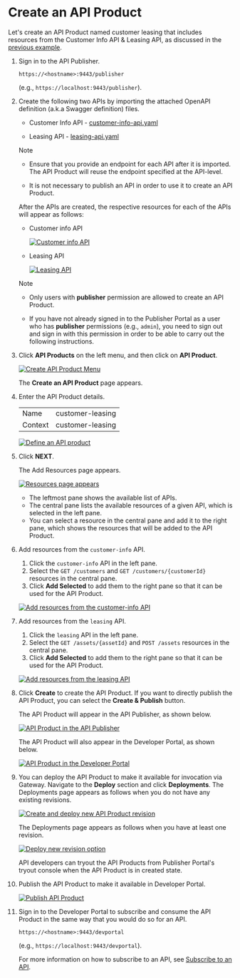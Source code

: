 # Create an API Product

Let's create an API Product named customer leasing that includes resources from the Customer Info API & Leasing API, as discussed in the [previous example]({{base_path}}/design/create-api-product/api-product-overview/#how-it-works).

1. Sign in to the API Publisher.

     `https://<hostname>:9443/publisher` 

     (e.g., `https://localhost:9443/publisher`). 

2. Create the following two APIs by importing 
the attached OpenAPI definition (a.k.a Swagger definition) files.
     - Customer Info API - [customer-info-api.yaml]({{base_path}}/assets/attachments/learn/customer-info-api.yaml) 

     - Leasing API - [leasing-api.yaml]({{base_path}}/assets/attachments/learn/leasing-api.yaml)

     <html>
     <div class="admonition note">
     <p class="admonition-title">Note</p>
     <ul>
     <li><p>Ensure that you provide an endpoint for each API after it is imported. The API Product will reuse the endpoint specified at the API-level.</p></li>
     
     <li>It is not necessary to publish an API in order to use it to create an API Product.
     </li></ul>
     </div> 
     </html>
        
     After the APIs are created, the respective resources for each of the APIs will appear as follows:

     - Customer info API
         
         [![Customer info API]({{base_path}}/assets/img/learn/design-api/create-api-product/customer-info-api.png)]({{base_path}}/assets/img/learn/design-api/create-api-product/customer-info-api.png)
      
     - Leasing API
         
         [![Leasing API]({{base_path}}/assets/img/learn/design-api/create-api-product/leasing-api.png)]({{base_path}}/assets/img/learn/design-api/create-api-product/leasing-api.png)

     <html>
     <div class="admonition note">
     <p class="admonition-title">Note</p>
     
     <ul>
      <li><p>Only users with <b>publisher</b> permission are allowed to create an API Product.
     </p></li>

     <li><p>
     If you have not already signed in to the Publisher Portal as a user who has <b>publisher</b> permissions (e.g., <code>admin</code>), you need to sign out and sign in with this permission in order to be able to carry out the following instructions. </p></li>
     
    </ul>
     </div> 
     </html>

3. Click **API Products** on the left menu, and then click on **API Product**.

    [![Create API Product Menu]({{base_path}}/assets/img/learn/design-api/create-api-product/create-api-product.png)]({{base_path}}/assets/img/learn/design-api/create-api-product/create-api-product.png)

    The **Create an API Product** page appears.
    
4. Enter the API Product details.
    
     <html>
     <table>
     <tr>
     <td>
     Name
     </td>
     <td>
     customer-leasing
     </td>
     </tr>
     <tr>
     <td>
     Context
     </td>
     <td>
     customer-leasing
     </td>
     </tr>
     </table>
     </html>

     [![Define an API product]({{base_path}}/assets/img/learn/design-api/create-api-product/define-api-product.png)]({{base_path}}/assets/img/learn/design-api/create-api-product/define-api-product.png)
    
5.  Click **NEXT**.

     The Add Resources page appears. 

     [![Resources page appears]({{base_path}}/assets/img/learn/design-api/create-api-product/add-resources.png)]({{base_path}}/assets/img/learn/design-api/create-api-product/add-resources.png)
    
     - The leftmost pane shows the available list of APIs. 
     - The central pane lists the available resources of a given API, which is selected in the left pane. 
     - You can select a resource in the central pane and add it to the right pane, which shows the resources that will be added to the API Product.

6. Add resources from the `customer-info` API.

     1. Click the `customer-info` API in the left pane.
     2. Select the `GET /customers` and `GET /customers/{customerId}` resources in the central pane.
     3. Click **Add Selected** to add them to the right pane so that it can be used for the API Product.

     [![Add resources from the customer-info API]({{base_path}}/assets/img/learn/design-api/create-api-product/select-customer-info-resources.png)]({{base_path}}/assets/img/learn/design-api/create-api-product/select-customer-info-resources.png)

7. Add resources from the `leasing` API.
     1. Click the `leasing` API in the left pane.
     2. Select the `GET /assets/{assetId}` and `POST /assets` resources in the central pane.
     3. Click **Add Selected** to add them to the right pane so that it can be used for the API Product.

     [![Add resources from the leasing API]({{base_path}}/assets/img/learn/design-api/create-api-product/select-leasing-resources.png)]({{base_path}}/assets/img/learn/design-api/create-api-product/select-leasing-resources.png)
    
8. Click **Create** to create the API Product. If you want to directly publish the API Product, you can select the **Create & Publish** button. 

     The API Product will appear in the API Publisher, as shown below.

     [![API Product in the API Publisher]({{base_path}}/assets/img/learn/design-api/create-api-product/api-product-publisher-details.png)]({{base_path}}/assets/img/learn/design-api/create-api-product/api-product-publisher-details.png)

     The API Product will also appear in the Developer Portal, as shown below. 

     [![API Product in the Developer Portal]({{base_path}}/assets/img/learn/design-api/create-api-product/api-product-portal-listing.png)]({{base_path}}/assets/img/learn/design-api/create-api-product/api-product-portal-listing.png)

9. You can deploy the API Product to make it available for invocation via Gateway.
     Navigate to the **Deploy** section and click **Deployments**.
     The Deployments page appears as follows when you do not have any existing revisions.

     [![Create and deploy new API Product revision]({{base_path}}/assets/img/design/revision/deploy-first-revision.png)]({{base_path}}/assets/img/design/revision/deploy-first-revision.png)

     The Deployments page appears as follows when you have at least one revision.

     [![Deploy new revision option]({{base_path}}/assets/img/design/revision/deploy-new-revision.png)]({{base_path}}/assets/img/design/revision/deploy-new-revision.png)

     API developers can tryout the API Products from Publisher Portal's tryout console when the API Product is in created state.

10. Publish the API Product to make it available in Developer Portal.
     
     [![Publish API Product]({{base_path}}/assets/img/learn/design-api/create-api-product/publish-api-product.png)]({{base_path}}/assets/img/learn/design-api/create-api-product/publish-api-product.png)

11. Sign in to the Developer Portal to subscribe and consume the API Product in the same way that you would do so for an API. 
     
     `https://<hostname>:9443/devportal` 

     (e.g., `https://localhost:9443/devportal`). 

     For more information on how to subscribe to an API, see [Subscribe to an API]({{base_path}}/consume/manage-subscription/subscribe-to-an-api/).
    
     
